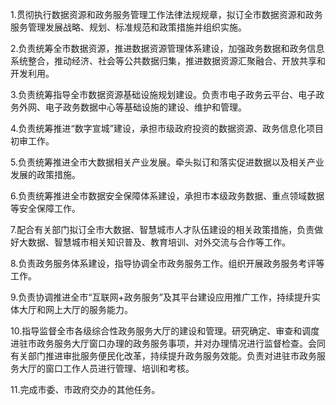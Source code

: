 1.贯彻执行数据资源和政务服务管理工作法律法规规章，拟订全市数据资源和政务服务管理发展战略、规划、标准规范和政策措施并组织实施。

2.负责统筹全市数据资源，推进数据资源管理体系建设，加强政务数据和政务信息系统整合，推动经济、社会等公共数据归集，推进数据资源汇聚融合、开放共享和开发利用。

3.负责统筹指导全市数据资源基础设施规划建设。负责市电子政务云平台、电子政务外网、电子政务数据中心等基础设施的建设、维护和管理。

4.负责统筹推进“数字宣城”建设，承担市级政府投资的数据资源、政务信息化项目初审工作。

5.负责统筹推进全市大数据相关产业发展。牵头拟订和落实促进数据以及相关产业发展的政策措施。

6.负责统筹推进全市数据安全保障体系建设，承担市本级政务数据、重点领域数据等安全保障工作。

7.配合有关部门拟订全市大数据、智慧城市人才队伍建设的相关政策措施，负责做好大数据、智慧城市相关知识普及、教育培训、对外交流与合作等工作。

8.负责政务服务体系建设，指导协调全市政务服务工作。组织开展政务服务考评等工作。

9.负责协调推进全市“互联网+政务服务”及其平台建设应用推广工作，持续提升实体大厅和网上大厅的服务能力。

10.指导监督全市各级综合性政务服务大厅的建设和管理。研究确定、审查和调度进驻市政务服务大厅窗口办理的政务服务事项，并对办理情况进行监督检查。会同有关部门推进审批服务便民化改革，持续提升政务服务效能。负责对进驻市政务服务大厅的窗口工作人员进行管理、培训和考核。

11.完成市委、市政府交办的其他任务。